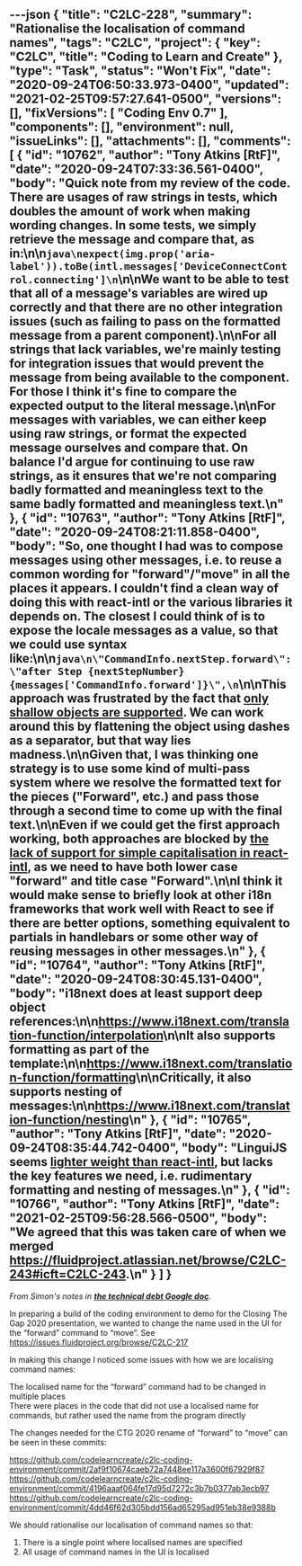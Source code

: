 ---json
{
  "title": "C2LC-228",
  "summary": "Rationalise the localisation of command names",
  "tags": "C2LC",
  "project": {
    "key": "C2LC",
    "title": "Coding to Learn and Create"
  },
  "type": "Task",
  "status": "Won't Fix",
  "date": "2020-09-24T06:50:33.973-0400",
  "updated": "2021-02-25T09:57:27.641-0500",
  "versions": [],
  "fixVersions": [
    "Coding Env 0.7"
  ],
  "components": [],
  "environment": null,
  "issueLinks": [],
  "attachments": [],
  "comments": [
    {
      "id": "10762",
      "author": "Tony Atkins [RtF]",
      "date": "2020-09-24T07:33:36.561-0400",
      "body": "Quick note from my review of the code.  There are usages of raw strings in tests, which doubles the amount of work when making wording changes. In some tests, we simply retrieve the message and compare that, as in:\n\n```java\nexpect(img.prop('aria-label')).toBe(intl.messages['DeviceConnectControl.connecting']\n```\n\nWe want to be able to test that all of a message's variables are wired up correctly and that there are no other integration issues (such as failing to pass on the formatted message from a parent component).\n\nFor all strings that lack variables, we're mainly testing for integration issues that would prevent the message from being available to the component.  For those I think it's fine to compare the expected output to the literal message.\n\nFor messages with variables, we can either keep using raw strings, or  format the expected message ourselves and compare that.  On balance I'd argue for continuing to use raw strings, as it ensures that we're not comparing badly formatted and meaningless text to the same badly formatted and meaningless text.\n"
    },
    {
      "id": "10763",
      "author": "Tony Atkins [RtF]",
      "date": "2020-09-24T08:21:11.858-0400",
      "body": "So, one thought I had was to compose messages using other messages, i.e. to reuse a common wording for \"forward\"/\"move\" in all the places it appears.  I couldn't find a clean way of doing this with react-intl or the various libraries it depends on.  The closest I could think of is to expose the locale messages as a value, so that we could use syntax like:\n\n```java\n\"CommandInfo.nextStep.forward\": \"after Step {nextStepNumber} {messages['CommandInfo.forward']}\",\n```\n\nThis approach was frustrated by the fact that [only shallow objects are supported](https://github.com/formatjs/formatjs/issues/1270).  We can work around this by flattening the object using dashes as a separator, but that way lies madness.\n\nGiven that, I was thinking one strategy is to use some kind of multi-pass system where we resolve the formatted text for the pieces (\"Forward\", etc.) and pass those through a second time to come up with the final text.\n\nEven if we could get the first approach working, both approaches are blocked by [the lack of support for simple capitalisation in react-intl](https://github.com/formatjs/formatjs/issues/552), as we need to have both lower case \"forward\" and title case \"Forward\".\n\nI think it would make sense to briefly look at other i18n frameworks that work well with React to see if there are better options, something equivalent to partials in handlebars or some other way of reusing messages in other messages.\n"
    },
    {
      "id": "10764",
      "author": "Tony Atkins [RtF]",
      "date": "2020-09-24T08:30:45.131-0400",
      "body": "i18next does at least support deep object references:\n\n<https://www.i18next.com/translation-function/interpolation>\n\nIt also supports formatting as part of the template:\n\n<https://www.i18next.com/translation-function/formatting>\n\nCritically, it also supports nesting of messages:\n\n<https://www.i18next.com/translation-function/nesting>\n"
    },
    {
      "id": "10765",
      "author": "Tony Atkins [RtF]",
      "date": "2020-09-24T08:35:44.742-0400",
      "body": "LinguiJS seems [lighter weight than react-intl](https://lingui.js.org/misc/react-intl.html), but lacks the key features we need, i.e. rudimentary formatting and nesting of messages.\n"
    },
    {
      "id": "10766",
      "author": "Tony Atkins [RtF]",
      "date": "2021-02-25T09:56:28.566-0500",
      "body": "We agreed that this was taken care of when we merged <https://fluidproject.atlassian.net/browse/C2LC-243#icft=C2LC-243>.\n"
    }
  ]
}
---
*From Simon's notes in&#x20;**[the technical debt Google doc](https://docs.google.com/document/d/1-bhS1xdepPcDbd1-c2OrWbZUzgeHi_3if68T9IAwYpg/edit#heading=h.9g3emcluyrwb)**.*

In preparing a build of the coding environment to demo for the Closing The Gap 2020 presentation, we wanted to change the name used in the UI for the “forward” command to “move”. See <https://issues.fluidproject.org/browse/C2LC-217>

In making this change I noticed some issues with how we are localising command names:

The localised name for the “forward” command had to be changed in multiple places\
There were places in the code that did not use a localised name for commands, but rather used the name from the program directly

The changes needed for the CTG 2020 rename of “forward” to “move” can be seen in these commits:

<https://github.com/codelearncreate/c2lc-coding-environment/commit/2af9f10674caeb72a7448ee117a3600f67929f87>\
<https://github.com/codelearncreate/c2lc-coding-environment/commit/4196aaaf064fe17d95d7272c3b7b0377ab3ecb97>\
<https://github.com/codelearncreate/c2lc-coding-environment/commit/4dd46f62d305bdd156ad65295ad951eb38e9388b>

We should rationalise our localisation of command names so that:

1. There is a single point where localised names are specified
2. All usage of command names in the UI is localised

        